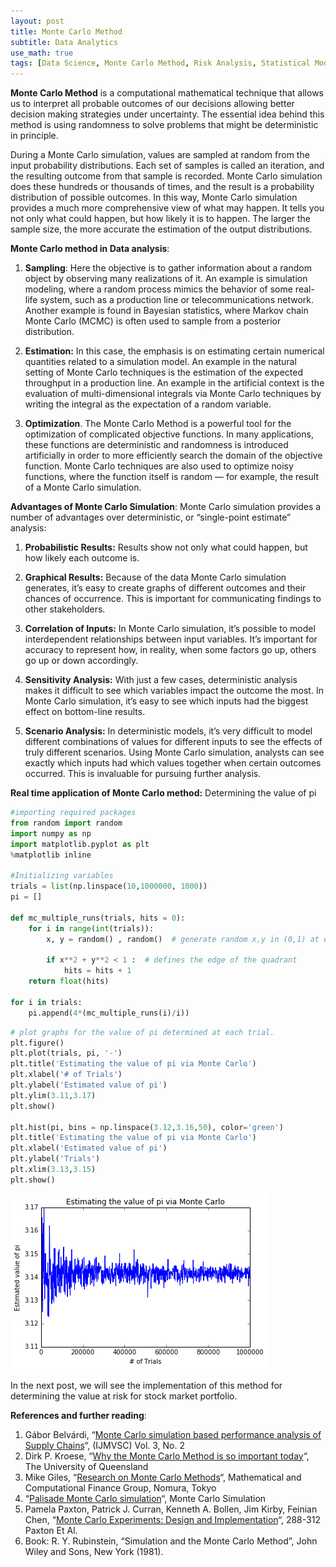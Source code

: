 ```yaml
---
layout: post
title: Monte Carlo Method
subtitle: Data Analytics
use_math: true
tags: [Data Science, Monte Carlo Method, Risk Analysis, Statistical Modeling]
---
```


**Monte Carlo Method** is a computational mathematical technique that allows us to interpret all probable outcomes of our decisions allowing better decision making strategies under uncertainty. The essential idea behind this method is using randomness to solve problems that might be deterministic in principle.

During a Monte Carlo simulation, values are sampled at random from the input probability distributions.  Each set of samples is called an iteration, and the resulting outcome from that sample is recorded.  Monte Carlo simulation does these hundreds or thousands of times, and the result is a probability distribution of possible outcomes.  In this way, Monte Carlo simulation provides a much more comprehensive view of what may happen.  It tells you not only what could happen, but how likely it is to happen. The larger the sample size, the more accurate the estimation of the output distributions.

**Monte Carlo method in Data analysis**:

1. **Sampling**: Here the objective is to gather information about a random object by observing many realizations of it. An example is simulation modeling, where a random process mimics the behavior of some real-life system, such as a production line or telecommunications network. Another example is found in Bayesian statistics, where Markov chain Monte Carlo (MCMC) is often used to sample from a posterior distribution.

2. **Estimation:** In this case, the emphasis is on estimating certain numerical quantities related to a simulation model. An example in the natural setting of Monte Carlo techniques is the estimation of the expected throughput in a production line. An example in the artificial context is the evaluation of multi-dimensional integrals via Monte Carlo techniques by writing the integral as the expectation of a random variable.

3. **Optimization**. The Monte Carlo Method is a powerful tool for the optimization of complicated objective functions. In many applications, these functions are deterministic and randomness is introduced artificially in order to more efficiently search the domain of the objective function. Monte Carlo techniques are also used to optimize noisy functions, where the function itself is random — for example, the result of a Monte Carlo simulation.

**Advantages of Monte Carlo Simulation**:  Monte Carlo simulation provides a number of advantages over deterministic, or “single-point estimate” analysis:

1. **Probabilistic Results:** Results show not only what could happen, but how likely each outcome is.

2. **Graphical Results:** Because of the data Monte Carlo simulation generates, it’s easy to create graphs of different outcomes and their chances of occurrence.  This is important for communicating findings to other stakeholders.

3. **Correlation of Inputs:** In Monte Carlo simulation, it’s possible to model interdependent relationships between input variables.  It’s important for accuracy to represent how, in reality, when some factors go up, others go up or down accordingly.

4. **Sensitivity Analysis:** With just a few cases, deterministic analysis makes it difficult to see which variables impact the outcome the most.  In Monte Carlo simulation, it’s easy to see which inputs had the biggest effect on bottom-line results.

5. **Scenario Analysis:** In deterministic models, it’s very difficult to model different combinations of values for different inputs to see the effects of truly different scenarios.  Using Monte Carlo simulation, analysts can see exactly which inputs had which values together when certain outcomes occurred.  This is invaluable for pursuing further analysis.

**Real time application of Monte Carlo method:** Determining the value of pi

```python
#importing required packages
from random import random
import numpy as np
import matplotlib.pyplot as plt
%matplotlib inline 
 
#Initializing variables    
trials = list(np.linspace(10,1000000, 1000))
pi = []

def mc_multiple_runs(trials, hits = 0): 
    for i in range(int(trials)):
        x, y = random() , random()  # generate random x,y in (0,1) at each run 

        if x**2 + y**2 < 1 :  # defines the edge of the quadrant
            hits = hits + 1
    return float(hits)

for i in trials:
    pi.append(4*(mc_multiple_runs(i)/i)) 
```
```python
# plot graphs for the value of pi determined at each trial. 
plt.figure()
plt.plot(trials, pi, '-')
plt.title('Estimating the value of pi via Monte Carlo')
plt.xlabel('# of Trials')
plt.ylabel('Estimated value of pi')
plt.ylim(3.11,3.17)
plt.show()

plt.hist(pi, bins = np.linspace(3.12,3.16,50), color='green')
plt.title('Estimating the value of pi via Monte Carlo')
plt.xlabel('Estimated value of pi')
plt.ylabel('Trials')
plt.xlim(3.13,3.15)
plt.show()
```

![png](/img/MonteCarloPi.png)

In the next post, we will see the implementation of this method for determining the value at risk for stock market portfolio. 

**References and further reading**:

1. Gábor Belvárdi, “[Monte Carlo simulation based performance analysis of Supply Chains](http://airccse.org/journal/mvsc/papers/3212ijmvsc01.pdf)“,  (IJMVSC) Vol. 3, No. 2
2. Dirk P. Kroese, “[Why the Monte Carlo Method is so important today](https://people.smp.uq.edu.au/DirkKroese/ps/whyMCM_fin.pdf)“, The University of Queensland
3. Mike Giles, “[Research on Monte Carlo Methods](https://people.maths.ox.ac.uk/gilesm/talks/nomura.pdf)“, Mathematical and Computational Finance Group, Nomura, Tokyo
4. “[Palisade Monte Carlo simulation](http://www.palisade.com/risk/monte_carlo_simulation.asp)“, Monte Carlo Simulation
5. Pamela Paxton, Patrick J. Curran, Kenneth A. Bollen, Jim Kirby, Feinian Chen, “[Monte Carlo Experiments: Design and Implementation](http://www.unc.edu/~curran/pdfs/Paxton,Curran,Bollen,Kirby%26Chen(2001).pdf)“,  288-312 Paxton Et Al.
6. Book: R. Y. Rubinstein, “Simulation and the Monte Carlo Method”, John Wiley and Sons, New York (1981).
